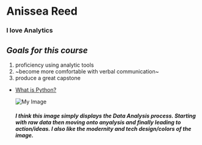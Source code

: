 # Anissea Reed
### I love Analytics
_Goals for this course_
-----------------------
1. proficiency using analytic tools
1. ~become more comfortable with verbal communication~
1. produce a great capstone
   
* [What is Python?](https://www.python.org/doc/essays/blurb/ "What is Python?")

  ![My Image](https://github.com/user-attachments/assets/2afc6a48-1d5c-4adb-93ad-429cb923a13e)

  ##### I think this image simply displays the Data Analysis process. Starting with raw data then moving onto anyalysis and finally leading to action/ideas. I also like the modernity and tech design/colors of the image.

  
  
  
  


